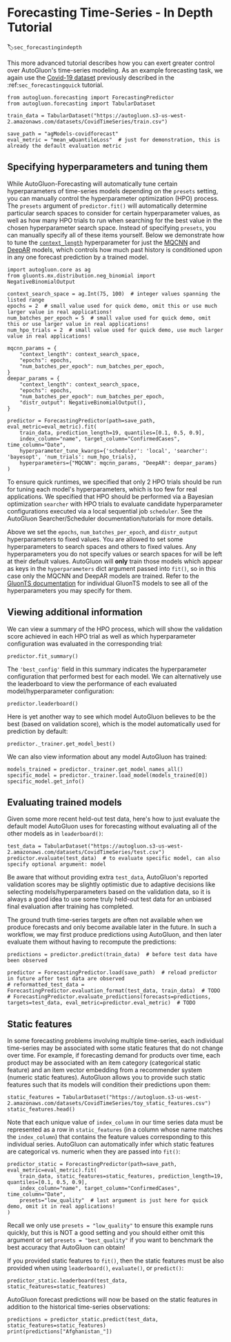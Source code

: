 # Forecasting Time-Series - In Depth Tutorial
:label:`sec_forecastingindepth`

This more advanced tutorial describes how you can exert greater control over AutoGluon's time-series modeling. As an example forecasting task, we again use the [Covid-19 dataset](https://www.kaggle.com/c/covid19-global-forecasting-week-4) previously described in the :ref:`sec_forecastingquick` tutorial.

```{.python .input}
from autogluon.forecasting import ForecastingPredictor
from autogluon.forecasting import TabularDataset

train_data = TabularDataset("https://autogluon.s3-us-west-2.amazonaws.com/datasets/CovidTimeSeries/train.csv")

save_path = "agModels-covidforecast"
eval_metric = "mean_wQuantileLoss"  # just for demonstration, this is already the default evaluation metric
```


## Specifying hyperparameters and tuning them

While AutoGluon-Forecasting will automatically tune certain hyperparameters of time-series models depending on the `presets` setting, you can manually control the hyperparameter optimization (HPO) process. The `presets` argument of `predictor.fit()` will automatically determine particular search spaces to consider for certain hyperparameter values, as well as how many HPO trials to run when searching for the best value in the chosen hyperparameter search space. Instead of specifying `presets`, you can manually specify all of these items yourself. Below we demonstrate how to tune the [`context_length`](https://ts.gluon.ai/tutorials/forecasting/extended_tutorial.html) hyperparameter for just the [MQCNN](https://ts.gluon.ai/api/gluonts/gluonts.model.seq2seq.html) and [DeepAR](https://ts.gluon.ai/api/gluonts/gluonts.model.deepar.html) models, which controls how much past history is conditioned upon in any one forecast prediction by a trained model.

```{.python .input}
import autogluon.core as ag
from gluonts.mx.distribution.neg_binomial import NegativeBinomialOutput

context_search_space = ag.Int(75, 100)  # integer values spanning the listed range
epochs = 2  # small value used for quick demo, omit this or use much larger value in real applications!
num_batches_per_epoch = 5  # small value used for quick demo, omit this or use larger value in real applications!
num_hpo_trials = 2  # small value used for quick demo, use much larger value in real applications!

mqcnn_params = {
    "context_length": context_search_space,
    "epochs": epochs,
    "num_batches_per_epoch": num_batches_per_epoch,
}
deepar_params = {
    "context_length": context_search_space,
    "epochs": epochs,
    "num_batches_per_epoch": num_batches_per_epoch,
    "distr_output": NegativeBinomialOutput(),
}

predictor = ForecastingPredictor(path=save_path, eval_metric=eval_metric).fit(
    train_data, prediction_length=19, quantiles=[0.1, 0.5, 0.9],
    index_column="name", target_column="ConfirmedCases", time_column="Date",
    hyperparameter_tune_kwargs={'scheduler': 'local', 'searcher': 'bayesopt', 'num_trials': num_hpo_trials},
    hyperparameters={"MQCNN": mqcnn_params, "DeepAR": deepar_params}
)
```

To ensure quick runtimes, we specified that only 2 HPO trials should be run for tuning each model's hyperparameters, which is too few for real applications. We specified that HPO should be performed via a Bayesian optimization `searcher` with HPO trials to evaluate candidate hyperparameter configurations executed via a local sequential job `scheduler`. See the AutoGluon Searcher/Scheduler documentation/tutorials for more details.

Above we set the `epochs`, `num_batches_per_epoch`, and `distr_output` hyperparameters to fixed values. You are allowed to set some hyperparameters to search spaces and others to fixed values. Any hyperparameters you do not specify values or search spaces for will be left at their default values. AutoGluon will **only** train those models which appear as keys in the `hyperparameters` dict argument passed into `fit()`, so in this case only the MQCNN and DeepAR models are trained. Refer to the [GluonTS documentation](https://ts.gluon.ai/api/gluonts/gluonts.model.html) for individual GluonTS models to see all of the hyperparameters you may specify for them.


## Viewing additional information

We can view a summary of the HPO process, which will show the validation score achieved in each HPO trial as well as which hyperparameter configuration was evaluated in the corresponding trial:

```{.python .input}
predictor.fit_summary()
```

The `'best_config'` field in this summary indicates the hyperparameter configuration that performed best for each model. We can alternatively use the leaderboard to view the performance of each evaluated model/hyperparameter configuration:

```{.python .input}
predictor.leaderboard()
```

Here is yet another way to see which model AutoGluon believes to be the best (based on validation score), which is the model automatically used for prediction by default:

```{.python .input}
predictor._trainer.get_model_best()
```

We can also view information about any model AutoGluon has trained:

```{.python .input}
models_trained = predictor._trainer.get_model_names_all()
specific_model = predictor._trainer.load_model(models_trained[0])
specific_model.get_info()
```


## Evaluating trained models

Given some more recent held-out test data, here's how to just evaluate the default model AutoGluon uses for forecasting without evaluating all of the other models as in `leaderboard()`:

```{.python .input}
test_data = TabularDataset("https://autogluon.s3-us-west-2.amazonaws.com/datasets/CovidTimeSeries/test.csv")
predictor.evaluate(test_data)  # to evaluate specific model, can also specify optional argument: model
```

Be aware that without providing extra `test_data`, AutoGluon's reported validation scores may be slightly optimistic due to adaptive decisions like selecting models/hyperparameters based on the validation data, so it is always a good idea to use some truly held-out test data for an unbiased final evaluation after training has completed.

The ground truth time-series targets are often not available when we produce forecasts and only become available later in the future.
In such a workflow, we may first produce predictions using AutoGluon, and then later evaluate them without having to recompute the predictions:

```{.python .input}
predictions = predictor.predict(train_data)  # before test data have been observed

predictor = ForecastingPredictor.load(save_path)  # reload predictor in future after test data are observed
# reformatted_test_data = ForecastingPredictor.evaluation_format(test_data, train_data)  # TODO
# ForecastingPredictor.evaluate_predictions(forecasts=predictions, targets=test_data, eval_metric=predictor.eval_metric)  # TODO
```


## Static features

In some forecasting problems involving multiple time-series, each individual time-series may be associated with some static features that do not change over time. For example, if forecasting demand for products over time, each product may be associated with an item  category (categorical static feature) and an item vector embedding from a recommender system (numeric static features).
AutoGluon allows you to provide such static features such that its models will condition their predictions upon them:

```{.python .input}
static_features = TabularDataset("https://autogluon.s3-us-west-2.amazonaws.com/datasets/CovidTimeSeries/toy_static_features.csv")
static_features.head()
```

Note that each unique value of `index_column` in our time series data must be represented as a row in `static_features` (in a column whose name matches the `index_column`) that contains the feature values corresponding to this individual series. AutoGluon can automatically infer which static features are categorical vs. numeric when they are passed into `fit()`:


```{.python .input}
predictor_static = ForecastingPredictor(path=save_path, eval_metric=eval_metric).fit(
    train_data, static_features=static_features, prediction_length=19, quantiles=[0.1, 0.5, 0.9],
    index_column="name", target_column="ConfirmedCases", time_column="Date",
    presets="low_quality"  # last argument is just here for quick demo, omit it in real applications!
)
```

Recall we only use `presets = "low_quality"` to ensure this example runs quickly, but this is NOT a good setting and you should either omit this argument or set `presets = "best_quality"` if you want to benchmark the best accuracy that AutoGluon can obtain!

If you provided static features to `fit()`, then the static features must be also provided when using `leaderboard()`, `evaluate()`, or `predict()`:

```{.python .input}
predictor_static.leaderboard(test_data, static_features=static_features)
```

AutoGluon forecast predictions will now be based on the static features in addition to the historical time-series observations:

```{.python .input}
predictions = predictor_static.predict(test_data, static_features=static_features)
print(predictions["Afghanistan_"])
```
